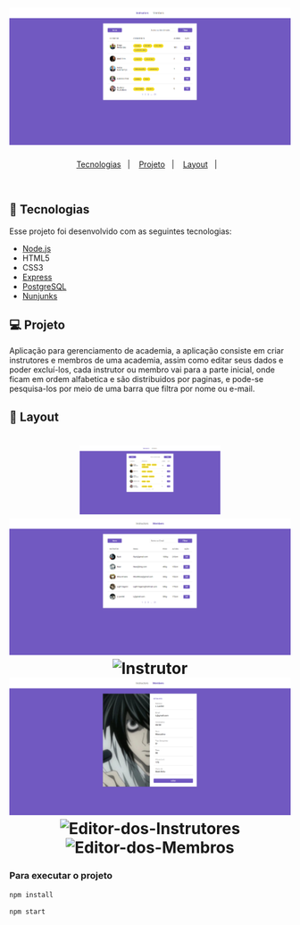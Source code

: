 <h1 align="center">
    <img alt="Gerenciador-de-Academia" title="Gerenciador-de-Academia" src=".github/menu-instructors.PNG" />
</h1>

<p align="center">
  <a href="#-tecnologias">Tecnologias</a>&nbsp;&nbsp;&nbsp;|&nbsp;&nbsp;&nbsp;
  <a href="#-projeto">Projeto</a>&nbsp;&nbsp;&nbsp;|&nbsp;&nbsp;&nbsp;
  <a href="#-layout">Layout</a>&nbsp;&nbsp;&nbsp;|&nbsp;&nbsp;&nbsp;
</p>

<br>

## 🚀 Tecnologias

Esse projeto foi desenvolvido com as seguintes tecnologias:

- [Node.js](https://nodejs.org/en/)
- HTML5
- CSS3
- [Express](https://expressjs.com/pt-br/)
- [PostgreSQL](https://www.postgresql.org/)
- [Nunjunks](https://mozilla.github.io/nunjucks/)

## 💻 Projeto

Aplicação para gerenciamento de academia, a aplicação consiste em criar instrutores e membros de uma academia, assim como editar seus dados e poder excluí-los, cada instrutor ou membro vai para a parte inicial, onde ficam em ordem alfabetica e são distribuidos por paginas, e pode-se pesquisa-los por meio de uma barra que filtra por nome ou e-mail.

## 🔖 Layout

<h1 align="center">
    <img alt="Menu-dos-Instrutores" title="Menu-dos-Instrutores" src=".github/menu-instructors.PNG" width="50%" />
    <img alt="Menu-dos-Membros" title="Menu-dos-Membros" src=".github/menu-members.PNG" />
    <img alt="Instrutor" title="Instrutor" src=".github/instructors.PNG" />
    <img alt="Membro" title="Membro" src=".github/member.PNG" />
    <img alt="Editor-dos-Instrutores" title="Editor-dos-Instrutores" src=".github/edit-instructors.PNG" />
    <img alt="Editor-dos-Membros" title="Editor-dos-Membros" src=".github/edit-members.PNG" />
</h1>

### Para executar o projeto

```
npm install
```

```
npm start
```

